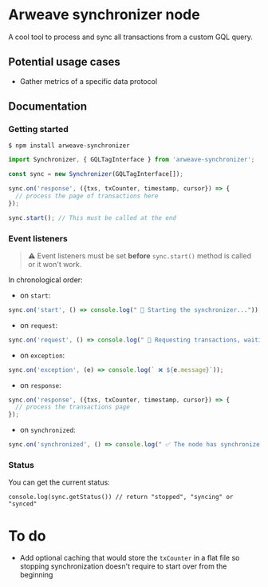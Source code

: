 # Arweave synchronizer node

A cool tool to process and sync all transactions from a custom GQL query.

## Potential usage cases

- Gather metrics of a specific data protocol

## Documentation

### Getting started

```
$ npm install arweave-synchronizer
```

```typescript
import Synchronizer, { GQLTagInterface } from 'arweave-synchronizer';

const sync = new Synchronizer(GQLTagInterface[]);

sync.on('response', ({txs, txCounter, timestamp, cursor}) => {
  // process the page of transactions here
});

sync.start(); // This must be called at the end
```

### Event listeners

> ⚠️ Event listeners must be set __before__ `sync.start()` method is called or it won't work.

In chronological order:

- on `start`:
```typescript
sync.on('start', () => console.log(" 🚦 Starting the synchronizer..."));
```

- on `request`:
```typescript
sync.on('request', () => console.log(" 🔄 Requesting transactions, waiting for response..."));
```

- on `exception`:
```typescript
sync.on('exception', (e) => console.log(` ❌ ${e.message}`));
```

- on `response`:
```typescript
sync.on('response', ({txs, txCounter, timestamp, cursor}) => {
  // process the transactions page 
});
```

- on `synchronized`:
```typescript
sync.on('synchronized', () => console.log(" ✅ The node has synchronized with the Blockweave."));
```

### Status

You can get the current status:
```
console.log(sync.getStatus()) // return "stopped", "syncing" or "synced"
```

# To do

- Add optional caching that would store the `txCounter` in a flat file so stopping synchronization doesn't require to start over from the beginning
